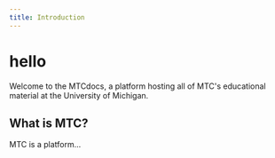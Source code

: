 ```yaml
---
title: Introduction
---
```


# hello

Welcome to the MTCdocs, a platform hosting all of MTC's educational material at the University of Michigan.

## What is MTC?

MTC is a platform...
